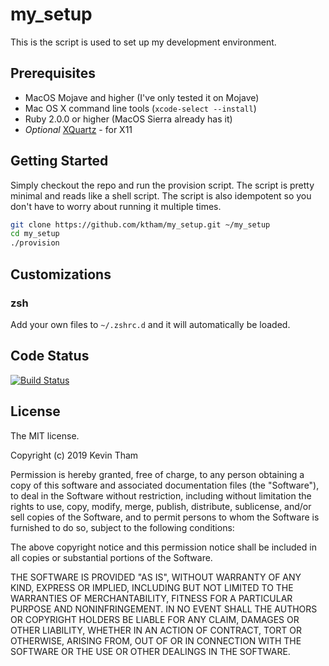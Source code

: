 # my_setup

This is the script is used to set up my development environment.


## Prerequisites
* MacOS Mojave and higher (I've only tested it on Mojave)
* Mac OS X command line tools (`xcode-select --install`)
* Ruby 2.0.0 or higher (MacOS Sierra already has it)
* *Optional* [XQuartz](https://xquartz.macosforge.org/) - for X11

## Getting Started

Simply checkout the repo and run the provision script. The script is pretty minimal and reads like a shell script. The script is also idempotent so you don't have to worry about running it multiple times.

```bash
git clone https://github.com/ktham/my_setup.git ~/my_setup
cd my_setup
./provision
```

## Customizations
### zsh
Add your own files to `~/.zshrc.d` and it will automatically be loaded.


## Code Status

[![Build Status](https://travis-ci.org/ktham/my_setup.svg?branch=master)](https://travis-ci.org/ktham/my_setup)

## License

The MIT license.

Copyright (c) 2019 Kevin Tham

Permission is hereby granted, free of charge, to any person obtaining a copy of this software and associated documentation files (the "Software"), to deal in the Software without restriction, including without limitation the rights to use, copy, modify, merge, publish, distribute, sublicense, and/or sell copies of the Software, and to permit persons to whom the Software is furnished to do so, subject to the following conditions:

The above copyright notice and this permission notice shall be included in all copies or substantial portions of the Software.

THE SOFTWARE IS PROVIDED "AS IS", WITHOUT WARRANTY OF ANY KIND, EXPRESS OR IMPLIED, INCLUDING BUT NOT LIMITED TO THE WARRANTIES OF MERCHANTABILITY, FITNESS FOR A PARTICULAR PURPOSE AND NONINFRINGEMENT. IN NO EVENT SHALL THE AUTHORS OR COPYRIGHT HOLDERS BE LIABLE FOR ANY CLAIM, DAMAGES OR OTHER LIABILITY, WHETHER IN AN ACTION OF CONTRACT, TORT OR OTHERWISE, ARISING FROM, OUT OF OR IN CONNECTION WITH THE SOFTWARE OR THE USE OR OTHER DEALINGS IN THE SOFTWARE.
